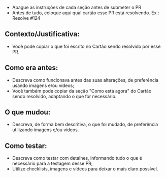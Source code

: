 - Apague as instruções de cada seção antes de submeter o PR
- Antes de tudo, coloque aqui qual cartão esse PR está resolvendo. Ex.: Resolve #124

## Contexto/Justificativa:

- Você pode copiar o que foi escrito no Cartão sendo resolvido por esse PR.

## Como era antes:

- Descreva como funcionava antes das suas alterações, de preferência usando imagens e/ou vídeos;
- Você também pode copiar da seção "Como está agora" do Cartão sendo resolvido, adaptando o que for necessário.

## O que mudou:

- Descreva, de forma bem descritiva, o que foi mudado, de preferência utilizando imagens e/ou vídeos.

## Como testar:

- Descreva como testar com detalhes, informando tudo o que é necessário para a testagem desse PR;
- Utilize checklists, imagens e vídeos para deixar o mais claro possível.
